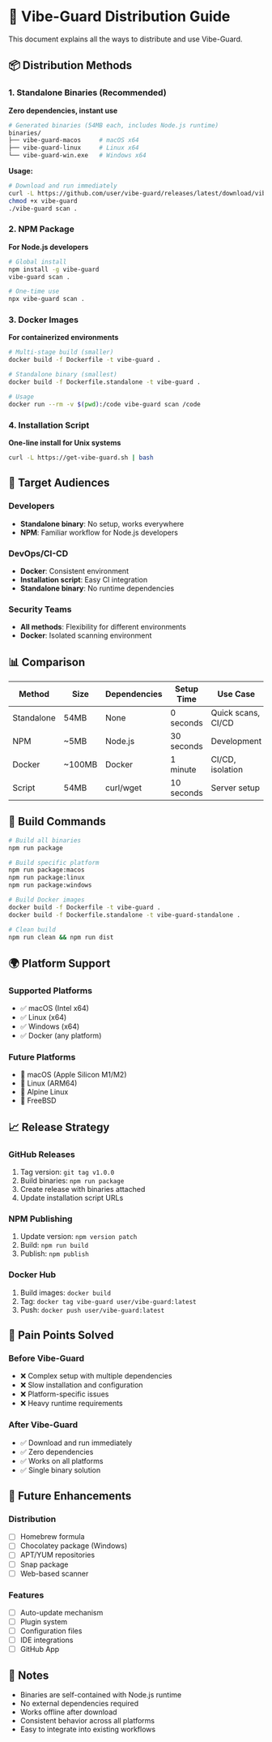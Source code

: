 # 🚀 Vibe-Guard Distribution Guide

This document explains all the ways to distribute and use Vibe-Guard.

## 📦 Distribution Methods

### 1. Standalone Binaries (Recommended)
**Zero dependencies, instant use**

```bash
# Generated binaries (54MB each, includes Node.js runtime)
binaries/
├── vibe-guard-macos     # macOS x64
├── vibe-guard-linux     # Linux x64
└── vibe-guard-win.exe   # Windows x64
```

**Usage:**
```bash
# Download and run immediately
curl -L https://github.com/user/vibe-guard/releases/latest/download/vibe-guard-macos -o vibe-guard
chmod +x vibe-guard
./vibe-guard scan .
```

### 2. NPM Package
**For Node.js developers**

```bash
# Global install
npm install -g vibe-guard
vibe-guard scan .

# One-time use
npx vibe-guard scan .
```

### 3. Docker Images
**For containerized environments**

```bash
# Multi-stage build (smaller)
docker build -f Dockerfile -t vibe-guard .

# Standalone binary (smallest)
docker build -f Dockerfile.standalone -t vibe-guard .

# Usage
docker run --rm -v $(pwd):/code vibe-guard scan /code
```

### 4. Installation Script
**One-line install for Unix systems**

```bash
curl -L https://get-vibe-guard.sh | bash
```

## 🎯 Target Audiences

### Developers
- **Standalone binary**: No setup, works everywhere
- **NPM**: Familiar workflow for Node.js developers

### DevOps/CI-CD
- **Docker**: Consistent environment
- **Installation script**: Easy CI integration
- **Standalone binary**: No runtime dependencies

### Security Teams
- **All methods**: Flexibility for different environments
- **Docker**: Isolated scanning environment

## 📊 Comparison

| Method | Size | Dependencies | Setup Time | Use Case |
|--------|------|--------------|------------|----------|
| Standalone | 54MB | None | 0 seconds | Quick scans, CI/CD |
| NPM | ~5MB | Node.js | 30 seconds | Development |
| Docker | ~100MB | Docker | 1 minute | CI/CD, isolation |
| Script | 54MB | curl/wget | 10 seconds | Server setup |

## 🔧 Build Commands

```bash
# Build all binaries
npm run package

# Build specific platform
npm run package:macos
npm run package:linux
npm run package:windows

# Build Docker images
docker build -f Dockerfile -t vibe-guard .
docker build -f Dockerfile.standalone -t vibe-guard-standalone .

# Clean build
npm run clean && npm run dist
```

## 🌍 Platform Support

### Supported Platforms
- ✅ macOS (Intel x64)
- ✅ Linux (x64)
- ✅ Windows (x64)
- ✅ Docker (any platform)

### Future Platforms
- 🔄 macOS (Apple Silicon M1/M2)
- 🔄 Linux (ARM64)
- 🔄 Alpine Linux
- 🔄 FreeBSD

## 📈 Release Strategy

### GitHub Releases
1. Tag version: `git tag v1.0.0`
2. Build binaries: `npm run package`
3. Create release with binaries attached
4. Update installation script URLs

### NPM Publishing
1. Update version: `npm version patch`
2. Build: `npm run build`
3. Publish: `npm publish`

### Docker Hub
1. Build images: `docker build`
2. Tag: `docker tag vibe-guard user/vibe-guard:latest`
3. Push: `docker push user/vibe-guard:latest`

## 🎯 Pain Points Solved

### Before Vibe-Guard
- ❌ Complex setup with multiple dependencies
- ❌ Slow installation and configuration
- ❌ Platform-specific issues
- ❌ Heavy runtime requirements

### After Vibe-Guard
- ✅ Download and run immediately
- ✅ Zero dependencies
- ✅ Works on all platforms
- ✅ Single binary solution

## 🚀 Future Enhancements

### Distribution
- [ ] Homebrew formula
- [ ] Chocolatey package (Windows)
- [ ] APT/YUM repositories
- [ ] Snap package
- [ ] Web-based scanner

### Features
- [ ] Auto-update mechanism
- [ ] Plugin system
- [ ] Configuration files
- [ ] IDE integrations
- [ ] GitHub App

## 📝 Notes

- Binaries are self-contained with Node.js runtime
- No external dependencies required
- Works offline after download
- Consistent behavior across all platforms
- Easy to integrate into existing workflows 